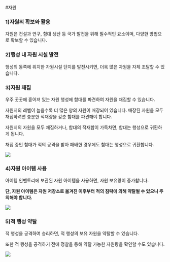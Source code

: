 #자원

### 1)자원의 확보와 활용

 자원은 건설과 연구, 함대 생산 등 국가 발전을 위해 필수적인 요소이며, 다양한 방법으로 확보할 수 있습니다.



### 2)행성 내 자원 시설 발전

 행성의 동쪽에 위치한 자원시설 단지를 발전시키면, 더욱 많은 자원을 자체 조달할 수 있습니다.



### 3)자원 채집

 우주 곳곳에 흩어져 있는 자원 행성에 함대를 파견하여 자원을 채집할 수 있습니다.

자원지의 레벨이 높을수록 더 많은 양의 자원이 매장되어 있습니다. 매장된 자원을 모두 채집하려면 충분한 적재량을 갖춘 함대를 파견해야 합니다.

자원지의 자원을 모두 채집하거나, 함대의 적재함이 가득차면, 함대는 행성으로 귀환하게 됩니다.

채집 중인 함대가 적의 공격을 받아 패배한 경우에도 함대는 행성으로 귀환합니다.

![](https://s3.ap-northeast-2.amazonaws.com/an2img/guide/400_001ResourceType.png)



### 4)자원 아이템 사용

 아이템 인벤토리에 보관된 자원 아이템을 사용하면, 자원 보유량이 증가합니다.

**단, 자원 아이템은 자원 저장소로 옮겨진 이후부터 적의 침략에 의해 약탈될 수 있으니 주의해야 합니다.**

![](https://s3.ap-northeast-2.amazonaws.com/an2img/guide/400_004Inventory.png)



### 5)적 행성 약탈

 적 행성을 공격하여 승리하면, 적 행성의 보유 자원을 약탈할 수 있습니다.

또한 적 행성을 공격하기 전에 정찰을 통해 약탈 가능한 자원량을 확인할 수도 있습니다.

![](https://s3.ap-northeast-2.amazonaws.com/an2img/guide/400_005PlanetLoot.png)